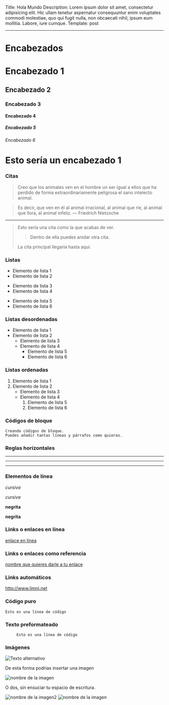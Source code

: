 Title: Hola Mundo
Description: Lorem ipsum dolor sit amet, consectetur adipisicing elit. Hic ullam tenetur aspernatur consequuntur enim voluptates commodi molestiae, quo qui fugit nulla, non obcaecati nihil, ipsum eum mollitia. Labore, iure cumque.
Template: post

----


# Encabezados

# Encabezado 1
## Encabezado 2
### Encabezado 3
#### Encabezado 4
##### Encabezado 5
###### Encabezado 6


Esto sería un encabezado 1
===


### Citas


> Creo que los animales ven en el hombre un ser igual a ellos que ha perdido de forma extraordinariamente peligrosa el sano intelecto animal.

> Es decir, que ven en él al animal irracional, al animal que ríe, al animal que llora, al animal infeliz. — Friedrich Nietzsche

----

> Esto sería una cita como la que acabas de ver.
> 
> > Dentro de ella puedes anidar otra cita.
> 
> La cita principal llegaría hasta aquí. 




### Listas


- Elemento de lista 1
- Elemento de lista 2
* Elemento de lista 3
* Elemento de lista 4
+ Elemento de lista 5
+ Elemento de lista 6

### Listas desordenadas

- Elemento de lista 1
- Elemento de lista 2
    - Elemento de lista 3
    - Elemento de lista 4
        - Elemento de lista 5
        - Elemento de lista 6

### Listas ordenadas

1. Elemento de lista 1
2.  Elemento de lista 2
    - Elemento de lista 3
    - Elemento de lista 4
        1. Elemento de lista 5
        2. Elemento de lista 6

### Códigos de bloque

~~~
Creando códigos de bloque.
Puedes añadir tantas líneas y párrafos como quieras.  
~~~


### Reglas horizontales


***
---
___


### Elementos de línea


*cursiva*

_cursiva_

**negrita**

__negrita__




###  Links o enlaces en línea

[enlace en línea](http://www.limni.net)

### Links o enlaces como referencia

[nombre que quieres darle a tu enlace][nombre de tu referencia]

[nombre de tu referencia]: http://www.tuenlace.com

### Links automáticos

<http://www.limni.net>


### Código puro 

`Esto es una línea de código`


### Texto preformateado


         Esto es una línea de código


### Imágenes

![Texto alternativo](//via.placeholder.com/150 "Título alternativo")

De esta forma podrías insertar una imagen

![nombre de la imagen][img1]

O dos, sin ensuciar tu espacio de escritura.

![nombre de la imagen2][img2] 
![nombre de la imagen][img1]


[img1]: //via.placeholder.com/150 "Título alternativo"
[img2]: //via.placeholder.com/150 "Título alternativo"

